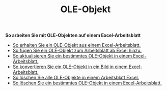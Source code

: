﻿---
title: OLE-Objekt
second_title: Aspose.Cells Cloud Documen
type: docs
url: /de/oleobjects/
aliases: [/working-with-oleobjects/]
keywords: Get, add, delete, and update an OLE object in an Excel worksheet
description: Aspose.Cells Cloud REST API unterstützt das Abrufen, Hinzufügen, Löschen und Aktualisieren eines OLE-Objekts in einem Excel Arbeitsblatt. SDK unterstützt verschiedene Entwicklungssprachen. Dazu gehören Android, C#, Go, Java, NodeJS, Perl, PHP, Python, Ruby und Swift
weight: 100
kwords: Excel, Office Cloud, REST API, Tabellenkalkulation, PDF, CSV, Json, Markdwon, OleObjects
---
**So arbeiten Sie mit OLE-Objekten auf einem Excel-Arbeitsblatt**

- [So erhalten Sie ein OLE-Objekt aus einem Excel-Arbeitsblatt.](/cells/de/oleobjects/get/)
- [So fügen Sie ein OLE-Objekt zum Arbeitsblatt ab Excel hinzu.](/cells/de/oleobjects/add/)
- [So aktualisieren Sie ein bestimmtes OLE-Objekt in einem Excel-Arbeitsblatt.](/cells/de/oleobjects/update/)
- [So konvertieren Sie ein OLE-Objekt in ein Bild in einem Excel-Arbeitsblatt.](/cells/de/oleobjects/convert/)
- [So löschen Sie alle OLE-Objekte in einem Arbeitsblatt Excel.](/cells/de/oleobjects/clear/)
- [So löschen Sie ein bestimmtes OLE-Objekt in einem Excel-Arbeitsblatt.](/cells/de/oleobjects/delete/)
